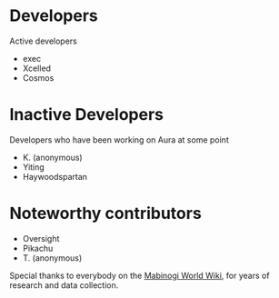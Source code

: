 Developers
==============================

Active developers

* exec
* Xcelled
* Cosmos

Inactive Developers
==============================

Developers who have been working on Aura at some point

* K. (anonymous)
* Yiting
* Haywoodspartan

Noteworthy contributors
==============================

* Oversight
* Pikachu
* T. (anonymous)

Special thanks to everybody on the [Mabinogi World Wiki](http://wiki.mabinogiworld.com),
for years of research and data collection.
